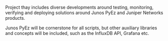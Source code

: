
Project thay includes diverse developments around testing,
monitoring, verifying and deploying solutions around
Junos PyEz and Juniper Networks products.

Junos PyEz will be cornerstone for all scripts, but other
auxiliary libraries and concepts will be included, such
as the InfluxDB API, Grafana etc.
